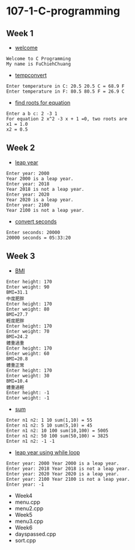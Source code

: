 # 107-1-C-programming

## Week 1
- [welcome](https://github.com/fuchieh0614/107-1-C-programming/blob/master/w01/welcome.cpp)
````
Welcome to C Programming 
My name is FuChiehChuang
````
- [tempconvert](https://github.com/fuchieh0614/107-1-C-programming/blob/master/w01/tempconvert.cpp)
````
Enter temperature in C: 20.5 20.5 C = 68.9 F 
Enter temperature in F: 80.5 80.5 F = 26.9 C
````
- [find roots for equation](https://github.com/fuchieh0614/107-1-C-programming/blob/master/w01/find%20roots%20for%20equation.cpp)
````
Enter a b c: 2 -3 1 
For equation 2 x^2 -3 x + 1 =0, two roots are 
x1 = 1.0 
x2 = 0.5
````
##  Week 2
- [leap year](https://github.com/fuchieh0614/107-1-C-programming/blob/master/w02/leap.cpp)
````
Enter year: 2000
Year 2000 is a leap year.
Enter year: 2018
Year 2018 is not a leap year.
Enter year: 2020
Year 2020 is a leap year.
Enter year: 2100
Year 2100 is not a leap year.
````
- [convert seconds](https://github.com/fuchieh0614/107-1-C-programming/blob/master/w02/convert%20seconds.cpp)
````
Enter seconds: 20000 
20000 seconds = 05:33:20
````
## Week 3
- [BMI](https://github.com/fuchieh0614/107-1-C-programming/blob/master/w03/BMI.cpp)
````
Enter height: 170
Enter weight: 90
BMI=31.1
中度肥胖
Enter height: 170
Enter weight: 80
BMI=27.7
輕度肥胖
Enter height: 170
Enter weight: 70
BMI=24.2
體重過重
Enter height: 170
Enter weight: 60
BMI=20.8
體重正常
Enter height: 170
Enter weight: 30
BMI=10.4
體重過輕
Enter height: -1
Enter weight: -1
````
- [sum](https://github.com/fuchieh0614/107-1-C-programming/blob/master/w03/sum.cpp)
````
Enter n1 n2: 1 10 sum(1,10) = 55 
Enter n1 n2: 5 10 sum(5,10) = 45 
Enter n1 n2: 10 100 sum(10,100) = 5005 
Enter n1 n2: 50 100 sum(50,100) = 3825 
Enter n1 n2: -1 -1
````
- [leap year using while loop](https://github.com/fuchieh0614/107-1-C-programming/blob/master/w03/leap%20year%20using%20while%20loop)
````
Enter year: 2000 Year 2000 is a leap year. 
Enter year: 2018 Year 2018 is not a leap year. 
Enter year: 2020 Year 2020 is a leap year. 
Enter year: 2100 Year 2100 is not a leap year. 
Enter year: -1
````
* Week4
* menu.cpp
* menu2.cpp
* Week5
* menu3.cpp
* Week6
* dayspassed.cpp
* sort.cpp
<!--stackedit_data:
eyJoaXN0b3J5IjpbMTg0OTE5MDc5NywtNjk1OTQzNzExLDE1Nz
E4NTEwNjVdfQ==
-->